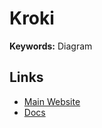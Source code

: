 # Kroki

<!--
https://artifacthub.io/packages/helm/cowboysysop/kroki
-->

**Keywords:** Diagram

## Links

- [Main Website](https://kroki.io)
- [Docs](https://docs.kroki.io)
